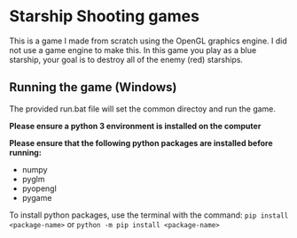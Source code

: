 # Starship Shooting games
This is a game I made from scratch using the OpenGL graphics engine. I did not use a game engine to make this. In this game you play as a blue starship, your goal is to destroy all of the enemy (red) starships.

## Running the game (Windows)
The provided run.bat file will set the common directoy and run the game.

**Please ensure a python 3 environment is installed on the computer**

**Please ensure that the following python packages are installed before running:**
* numpy
* pyglm
* pyopengl
* pygame

To install python packages, use the terminal with the command:
```pip install <package-name>```
or
```python -m pip install <package-name>```